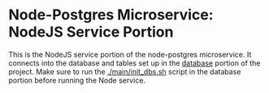 # Node-Postgres Microservice: NodeJS Service Portion
This is the NodeJS service portion of the node-postgres microservice.  It
connects into the database and tables set up in the [database](../db/) portion of
the project.  Make sure to run the [./main/init_dbs.sh](../db/main/init_dbs.sh)
script in the database portion before running the Node service.
